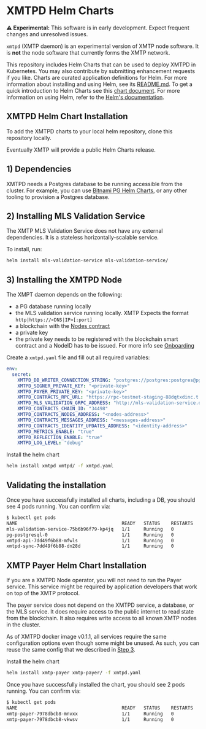 # XMTPD Helm Charts

**⚠️ Experimental:** This software is in early development. Expect frequent changes and unresolved issues.

`xmtpd` (XMTP daemon) is an experimental version of XMTP node software. It is **not** the node software that currently forms the XMTP network.

This repository includes Helm Charts that can be used to deploy XMTPD in Kubernetes. You may also contribute by submitting enhancement requests if you like. Charts are curated application definitions for Helm. For more information about installing and using Helm, see its
[README.md](https://github.com/helm/helm/tree/master/README.md). To get a quick introduction to Helm Charts see this [chart document](https://github.com/helm/helm/blob/master/docs/charts.md). For more information on using Helm, refer to the [Helm's documentation](https://github.com/kubernetes/helm#docs).

## XMTPD Helm Chart Installation

To add the XMTPD charts to your local helm repository, clone this repository locally.

Eventually XMTP will provide a public Helm Charts release.

## 1) Dependencies

XMTPD needs a Postgres database to be running accessible from the cluster.
For example, you can use [Bitnami PG Helm Charts](https://bitnami.com/stack/postgresql/helm), or any other tooling to provision a Postgres database.

## 2) Installing MLS Validation Service

The XMTP MLS Validation Service does not have any external dependencies.
It is a stateless horizontally-scalable service.

To install, run:
```bash
helm install mls-validation-service mls-validation-service/
```

## 3) Installing the XMTPD Node

The XMPT daemon depends on the following:
- a PG database running locally
- the MLS validation service running locally. XMTP Expects the format `http|https://<DNS|IP>[:port]`
- a blockchain with the [Nodes contract](https://github.com/xmtp/xmtpd)
- a private key
- the private key needs to be registered with the blockchain smart contract and a NodeID has to be issued. For more info see [Onboarding](https://github.com/xmtp/xmtpd/blob/main/doc/onboarding.md)

Create a `xmtpd.yaml` file and fill out all required variables:
```yaml
env:
  secret:
    XMTPD_DB_WRITER_CONNECTION_STRING: "postgres://postgres:postgres@pg-postgresql.default.svc.cluster.local:5432/postgres?sslmode=disable"
    XMTPD_SIGNER_PRIVATE_KEY: "<private-key>"
    XMTPD_PAYER_PRIVATE_KEY: "<private-key>"
    XMTPD_CONTRACTS_RPC_URL: "https://rpc-testnet-staging-88dqtxdinc.t.conduit.xyz/"
    XMTPD_MLS_VALIDATION_GRPC_ADDRESS: "http://mls-validation-service.default.svc.cluster.local:50051"
    XMTPD_CONTRACTS_CHAIN_ID: "34498"
    XMTPD_CONTRACTS_NODES_ADDRESS: "<nodes-address>"
    XMTPD_CONTRACTS_MESSAGES_ADDRESS: "<messages-address>"
    XMTPD_CONTRACTS_IDENTITY_UPDATES_ADDRESS: "<identity-address>"
    XMTPD_METRICS_ENABLE: "true"
    XMTPD_REFLECTION_ENABLE: "true"
    XMTPD_LOG_LEVEL: "debug"
```

Install the helm chart
```bash
helm install xmtpd xmtpd/ -f xmtpd.yaml
```

## Validating the installation

Once you have successfully installed all charts, including a DB, you should see 4 pods running.
You can confirm via:
```bash
$ kubectl get pods
NAME                                      READY   STATUS    RESTARTS   AGE
mls-validation-service-75b6b96f79-kp4jq   1/1     Running   0          6h30m
pg-postgresql-0                           1/1     Running   0          6h26m
xmtpd-api-7dd49f6b88-mfwls                1/1     Running   0          4h56m
xmtpd-sync-7dd49f6b88-dn28d               1/1     Running   0          4h56m
```

## XMTP Payer Helm Chart Installation

If you are a XMTPD Node operator, you will not need to run the Payer service.
This service might be required by application developers that work on top of the XMTP protocol.

The payer service does not depend on the XMTPD service, a database, or the MLS service.
It does require access to the public internet to read state from the blockchain.
It also requires write access to all known XMTP nodes in the cluster.

As of XMTPD docker image v0.1.1, all services require the same configuration options even though some might be unused.
As such, you can reuse the same config that we described in [Step 3](#3-Installing-the-XMTPD-Node).

Install the helm chart
```bash
helm install xmtp-payer xmtp-payer/ -f xmtpd.yaml
```
Once you have successfully installed the chart, you should see 2 pods running.
You can confirm via:
```bash
$ kubectl get pods
NAME                                      READY   STATUS    RESTARTS   AGE
xmtp-payer-7978dbcb8-mnvxx                1/1     Running   0          9m48s
xmtp-payer-7978dbcb8-vkwsv                1/1     Running   0          9m48s
```